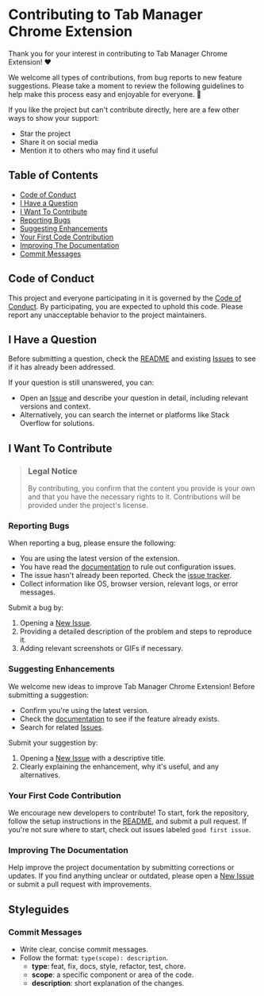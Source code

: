 <!-- omit in toc -->
# Contributing to Tab Manager Chrome Extension

Thank you for your interest in contributing to Tab Manager Chrome Extension! ❤️

We welcome all types of contributions, from bug reports to new feature suggestions. Please take a moment to review the following guidelines to help make this process easy and enjoyable for everyone. 🎉

If you like the project but can't contribute directly, here are a few other ways to show your support:
- Star the project
- Share it on social media
- Mention it to others who may find it useful

<!-- omit in toc -->
## Table of Contents

- [Code of Conduct](#code-of-conduct)
- [I Have a Question](#i-have-a-question)
- [I Want To Contribute](#i-want-to-contribute)
- [Reporting Bugs](#reporting-bugs)
- [Suggesting Enhancements](#suggesting-enhancements)
- [Your First Code Contribution](#your-first-code-contribution)
- [Improving The Documentation](#improving-the-documentation)
- [Commit Messages](#commit-messages)

## Code of Conduct

This project and everyone participating in it is governed by the [Code of Conduct](https://github.com/MaryEhb/tab-manager-chrome-extension/blob/main/CODE_OF_CONDUCT.md). By participating, you are expected to uphold this code. Please report any unacceptable behavior to the project maintainers.

## I Have a Question

Before submitting a question, check the [README](https://github.com/MaryEhb/tab-manager-chrome-extension/blob/main/README.md) and existing [Issues](https://github.com/MaryEhb/tab-manager-chrome-extension/issues) to see if it has already been addressed.

If your question is still unanswered, you can:
- Open an [Issue](https://github.com/MaryEhb/tab-manager-chrome-extension/issues/new) and describe your question in detail, including relevant versions and context.
- Alternatively, you can search the internet or platforms like Stack Overflow for solutions.

## I Want To Contribute

> ### Legal Notice <!-- omit in toc -->
> By contributing, you confirm that the content you provide is your own and that you have the necessary rights to it. Contributions will be provided under the project's license.

### Reporting Bugs

When reporting a bug, please ensure the following:
- You are using the latest version of the extension.
- You have read the [documentation](https://github.com/MaryEhb/tab-manager-chrome-extension/blob/main/README.md) to rule out configuration issues.
- The issue hasn't already been reported. Check the [issue tracker](https://github.com/MaryEhb/tab-manager-chrome-extension/issues?q=label%3Abug).
- Collect information like OS, browser version, relevant logs, or error messages.

Submit a bug by:
1. Opening a [New Issue](https://github.com/MaryEhb/tab-manager-chrome-extension/issues/new).
2. Providing a detailed description of the problem and steps to reproduce it.
3. Adding relevant screenshots or GIFs if necessary.

### Suggesting Enhancements

We welcome new ideas to improve Tab Manager Chrome Extension! Before submitting a suggestion:
- Confirm you're using the latest version.
- Check the [documentation](https://github.com/MaryEhb/tab-manager-chrome-extension/blob/main/README.md) to see if the feature already exists.
- Search for related [Issues](https://github.com/MaryEhb/tab-manager-chrome-extension/issues).

Submit your suggestion by:
1. Opening a [New Issue](https://github.com/MaryEhb/tab-manager-chrome-extension/issues/new) with a descriptive title.
2. Clearly explaining the enhancement, why it's useful, and any alternatives.

### Your First Code Contribution

We encourage new developers to contribute! To start, fork the repository, follow the setup instructions in the [README](https://github.com/MaryEhb/tab-manager-chrome-extension/blob/main/README.md), and submit a pull request. If you're not sure where to start, check out issues labeled `good first issue`.

### Improving The Documentation

Help improve the project documentation by submitting corrections or updates. If you find anything unclear or outdated, please open a [New Issue](https://github.com/MaryEhb/tab-manager-chrome-extension/issues/new) or submit a pull request with improvements.

## Styleguides
### Commit Messages
- Write clear, concise commit messages.
- Follow the format: `type(scope): description`.
  - **type**: feat, fix, docs, style, refactor, test, chore.
  - **scope**: a specific component or area of the code.
  - **description**: short explanation of the changes.
